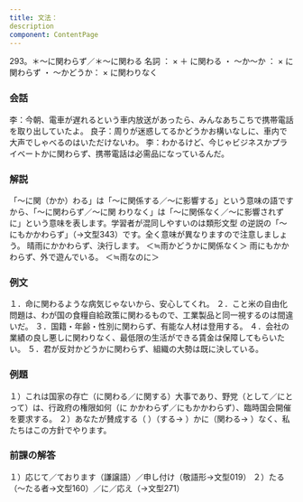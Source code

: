```yaml
---
title: 文法：
description
component: ContentPage
---
```



293。＊～に関わらず／＊～に関わる
名詞 ： × ＋ に関わる ・
～か～か ： × に関わらず ・
～かどうか： × に関わりなく  
### 会話
李：今朝、電車が遅れるという車内放送があったら、みんなあちこちで携帯電話を取り出していたよ。 良子：周りが迷惑してるかどうかお構いなしに、車内で大声でしゃべるのはいただけないわ。
李：わかるけど、今じゃビジネスかプライベートかに関わらず、携帯電話は必需品になっているんだ。
### 解説
「～に関（かか）わる」は「～に関係する／～に影響する」という意味の語ですから、「～に関わらず／～に関 わりなく」は「～に関係なく／～に影響されずに」という意味を表します。学習者が混同しやすいのは類形文型 の逆説の「～にもかかわらず」（→文型343）です。全く意味が異なりますので注意しましょう。
晴雨にかかわらず、決行します。 ＜≒雨かどうかに関係なく＞ 雨にもかかわらず、外で遊んでいる。 ＜≒雨なのに＞
### 例文
１．命に関わるような病気じゃないから、安心してくれ。
２．こと米の自由化問題は、わが国の食糧自給政策に関わるもので、工業製品と同一視するのは間違いだ。
３．国籍・年齢・性別に関わらず、有能な人材は登用する。
４．会社の業績の良し悪しに関わりなく、最低限の生活ができる賃金は保障してもらいたい。
５．君が反対かどうかに関わらず、組織の大勢は既に決している。
### 例題
１）これは国家の存亡（に関わる／に関する）大事であり、野党（として／にとって）は、行政府の権限如何（に
かかわらず／にもかかわらず）、臨時国会開催を要求する。
２）あなたが賛成する（ ）（する→ ）かに（関わる→ ）なく、私たちはこの方針でやります。
### 前課の解答
１）応じて／ております（謙譲語）／申し付け（敬語形→文型019）
２）たる（～たる者→文型160）／に／応え（→文型271）
